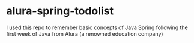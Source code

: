 # alura-spring-todolist
I used this repo to remember basic concepts of Java Spring following the first week of Java from Alura (a renowned education company)
